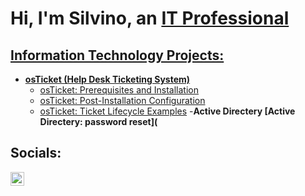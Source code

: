 <h1>Hi, I'm Silvino, an <a href="https://www.linkedin.com/in/silvinocarranza/">IT Professional</h1>

<h2> Information Technology Projects:</h2>

- <b>osTicket (Help Desk Ticketing System)</b>
  - [osTicket: Prerequisites and Installation](https://github.com/SilvinoCarranza/osticket-prereqs)
  - [osTicket: Post-Installation Configuration](https://github.com/SilvinoCarranza/pst-install-configo)
  - [osTicket: Ticket Lifecycle Examples](https://github.com/SilvinoCarranza/ticket-lifecycle)
-<b>Active Directery
    [Active Directery: password reset](

<h2>Socials:</h2>

[<img align="left" alt="SilvinoCarranza | LinkedIn" width="22px" src="https://cdn.jsdelivr.net/npm/simple-icons@v3/icons/linkedin.svg" />][linkedin]

[linkedin]: https://linkedin.com/in/SilvinoCarranza
